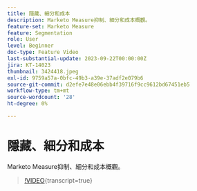 ```yaml
---
title: 隱藏、細分和成本
description: Marketo Measure抑制、細分和成本概觀。
feature-set: Marketo Measure
feature: Segmentation
role: User
level: Beginner
doc-type: Feature Video
last-substantial-update: 2023-09-22T00:00:00Z
jira: KT-14023
thumbnail: 3424418.jpeg
exl-id: 9759a57a-0bfc-49b3-a39e-37adf2e079b6
source-git-commit: d2efe7e48e06ebb4f39716f9cc9612bd67451eb5
workflow-type: tm+mt
source-wordcount: '28'
ht-degree: 0%

---
```


# 隱藏、細分和成本

Marketo Measure抑制、細分和成本概觀。

>[!VIDEO](https://video.tv.adobe.com/v/3453235/?learn=on&captions=chi_hant){transcript=true}
